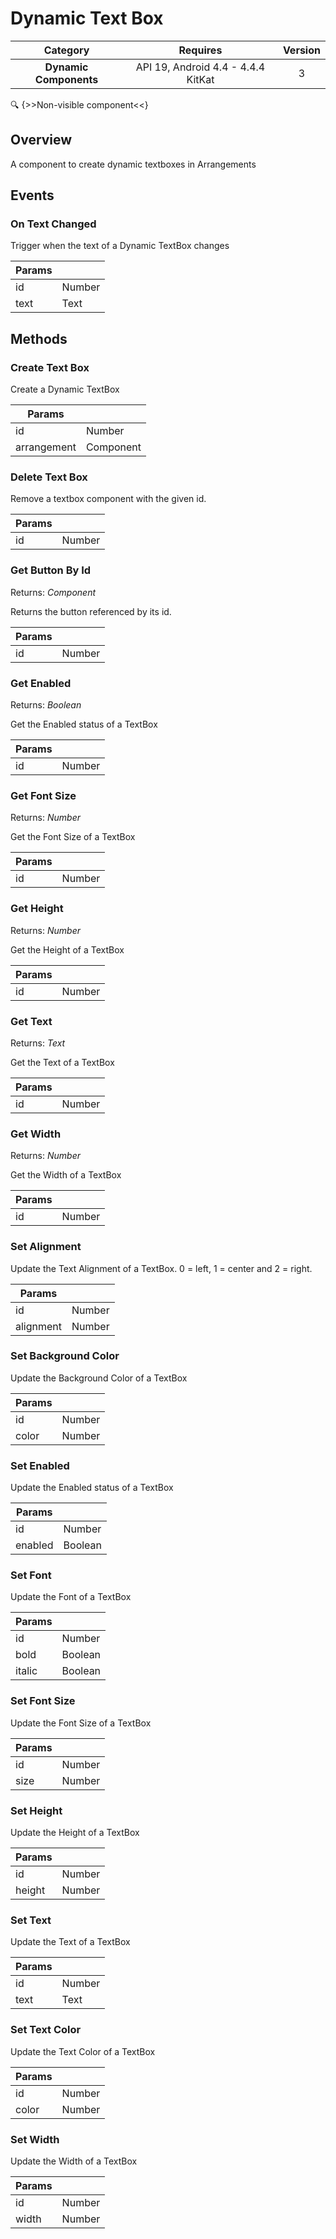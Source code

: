 # Dynamic Text Box

| Category | Requires | Version |
|:--------:|:-------:|:--------:|
|**Dynamic Components**|<span class="chip chip-any">API 19, Android 4.4 - 4.4.4 KitKat</span>|<span class="chip chip-number">3</span>|

:mag: {>>Non-visible component<<}

## Overview

A component to create dynamic textboxes in Arrangements

## Events

### On Text Changed

Trigger when the text of a Dynamic TextBox changes

<div class="block" ai2-block="event" not-rendered="true" value="%7B%22componentName%22:%20%22Dynamic%20Text%20Box%22,%20%22name%22:%20%22On%20Text%20Changed%22,%20%22params%22:%20%5B%22id%22,%20%22text%22%5D%7D"></div>


| Params | []() |
|--------|------|
|id|<span class="chip chip-number">Number</span>|
|text|<span class="chip chip-text">Text</span>|


## Methods

### Create Text Box

Create a Dynamic TextBox

<div class="block" ai2-block="method" not-rendered="true" value="%7B%22componentName%22:%20%22Dynamic%20Text%20Box%22,%20%22name%22:%20%22Create%20Text%20Box%22,%20%22output%22:%20false,%20%22params%22:%20%5B%22id%22,%20%22arrangement%22%5D%7D"></div>


| Params | []() |
|--------|------|
|id|<span class="chip chip-number">Number</span>|
|arrangement|<span class="chip chip-component">Component</span>|


### Delete Text Box

Remove a textbox component with the given id.

<div class="block" ai2-block="method" not-rendered="true" value="%7B%22componentName%22:%20%22Dynamic%20Text%20Box%22,%20%22name%22:%20%22Delete%20Text%20Box%22,%20%22output%22:%20false,%20%22params%22:%20%5B%22id%22%5D%7D"></div>


| Params | []() |
|--------|------|
|id|<span class="chip chip-number">Number</span>|


### Get Button By Id

<span class="chip chip-component">Returns: <i>Component</i></span> 

Returns the button referenced by its id.

<div class="block" ai2-block="method" not-rendered="true" value="%7B%22componentName%22:%20%22Dynamic%20Text%20Box%22,%20%22name%22:%20%22Get%20Button%20By%20Id%22,%20%22output%22:%20true,%20%22params%22:%20%5B%22id%22%5D%7D"></div>


| Params | []() |
|--------|------|
|id|<span class="chip chip-number">Number</span>|


### Get Enabled

<span class="chip chip-boolean">Returns: <i>Boolean</i></span> 

Get the Enabled status of a TextBox

<div class="block" ai2-block="method" not-rendered="true" value="%7B%22componentName%22:%20%22Dynamic%20Text%20Box%22,%20%22name%22:%20%22Get%20Enabled%22,%20%22output%22:%20true,%20%22params%22:%20%5B%22id%22%5D%7D"></div>


| Params | []() |
|--------|------|
|id|<span class="chip chip-number">Number</span>|


### Get Font Size

<span class="chip chip-number">Returns: <i>Number</i></span> 

Get the Font Size of a TextBox

<div class="block" ai2-block="method" not-rendered="true" value="%7B%22componentName%22:%20%22Dynamic%20Text%20Box%22,%20%22name%22:%20%22Get%20Font%20Size%22,%20%22output%22:%20true,%20%22params%22:%20%5B%22id%22%5D%7D"></div>


| Params | []() |
|--------|------|
|id|<span class="chip chip-number">Number</span>|


### Get Height

<span class="chip chip-number">Returns: <i>Number</i></span> 

Get the Height of a TextBox

<div class="block" ai2-block="method" not-rendered="true" value="%7B%22componentName%22:%20%22Dynamic%20Text%20Box%22,%20%22name%22:%20%22Get%20Height%22,%20%22output%22:%20true,%20%22params%22:%20%5B%22id%22%5D%7D"></div>


| Params | []() |
|--------|------|
|id|<span class="chip chip-number">Number</span>|


### Get Text

<span class="chip chip-text">Returns: <i>Text</i></span> 

Get the Text of a TextBox

<div class="block" ai2-block="method" not-rendered="true" value="%7B%22componentName%22:%20%22Dynamic%20Text%20Box%22,%20%22name%22:%20%22Get%20Text%22,%20%22output%22:%20true,%20%22params%22:%20%5B%22id%22%5D%7D"></div>


| Params | []() |
|--------|------|
|id|<span class="chip chip-number">Number</span>|


### Get Width

<span class="chip chip-number">Returns: <i>Number</i></span> 

Get the Width of a TextBox

<div class="block" ai2-block="method" not-rendered="true" value="%7B%22componentName%22:%20%22Dynamic%20Text%20Box%22,%20%22name%22:%20%22Get%20Width%22,%20%22output%22:%20true,%20%22params%22:%20%5B%22id%22%5D%7D"></div>


| Params | []() |
|--------|------|
|id|<span class="chip chip-number">Number</span>|


### Set Alignment

Update the Text Alignment of a TextBox. 0 = left, 1 = center and 2 = right.

<div class="block" ai2-block="method" not-rendered="true" value="%7B%22componentName%22:%20%22Dynamic%20Text%20Box%22,%20%22name%22:%20%22Set%20Alignment%22,%20%22output%22:%20false,%20%22params%22:%20%5B%22id%22,%20%22alignment%22%5D%7D"></div>


| Params | []() |
|--------|------|
|id|<span class="chip chip-number">Number</span>|
|alignment|<span class="chip chip-number">Number</span>|


### Set Background Color

Update the Background Color of a TextBox

<div class="block" ai2-block="method" not-rendered="true" value="%7B%22componentName%22:%20%22Dynamic%20Text%20Box%22,%20%22name%22:%20%22Set%20Background%20Color%22,%20%22output%22:%20false,%20%22params%22:%20%5B%22id%22,%20%22color%22%5D%7D"></div>


| Params | []() |
|--------|------|
|id|<span class="chip chip-number">Number</span>|
|color|<span class="chip chip-number">Number</span>|


### Set Enabled

Update the Enabled status of a TextBox

<div class="block" ai2-block="method" not-rendered="true" value="%7B%22componentName%22:%20%22Dynamic%20Text%20Box%22,%20%22name%22:%20%22Set%20Enabled%22,%20%22output%22:%20false,%20%22params%22:%20%5B%22id%22,%20%22enabled%22%5D%7D"></div>


| Params | []() |
|--------|------|
|id|<span class="chip chip-number">Number</span>|
|enabled|<span class="chip chip-boolean">Boolean</span>|


### Set Font

Update the Font of a TextBox

<div class="block" ai2-block="method" not-rendered="true" value="%7B%22componentName%22:%20%22Dynamic%20Text%20Box%22,%20%22name%22:%20%22Set%20Font%22,%20%22output%22:%20false,%20%22params%22:%20%5B%22id%22,%20%22bold%22,%20%22italic%22%5D%7D"></div>


| Params | []() |
|--------|------|
|id|<span class="chip chip-number">Number</span>|
|bold|<span class="chip chip-boolean">Boolean</span>|
|italic|<span class="chip chip-boolean">Boolean</span>|


### Set Font Size

Update the Font Size of a TextBox

<div class="block" ai2-block="method" not-rendered="true" value="%7B%22componentName%22:%20%22Dynamic%20Text%20Box%22,%20%22name%22:%20%22Set%20Font%20Size%22,%20%22output%22:%20false,%20%22params%22:%20%5B%22id%22,%20%22size%22%5D%7D"></div>


| Params | []() |
|--------|------|
|id|<span class="chip chip-number">Number</span>|
|size|<span class="chip chip-number">Number</span>|


### Set Height

Update the Height of a TextBox

<div class="block" ai2-block="method" not-rendered="true" value="%7B%22componentName%22:%20%22Dynamic%20Text%20Box%22,%20%22name%22:%20%22Set%20Height%22,%20%22output%22:%20false,%20%22params%22:%20%5B%22id%22,%20%22height%22%5D%7D"></div>


| Params | []() |
|--------|------|
|id|<span class="chip chip-number">Number</span>|
|height|<span class="chip chip-number">Number</span>|


### Set Text

Update the Text of a TextBox

<div class="block" ai2-block="method" not-rendered="true" value="%7B%22componentName%22:%20%22Dynamic%20Text%20Box%22,%20%22name%22:%20%22Set%20Text%22,%20%22output%22:%20false,%20%22params%22:%20%5B%22id%22,%20%22text%22%5D%7D"></div>


| Params | []() |
|--------|------|
|id|<span class="chip chip-number">Number</span>|
|text|<span class="chip chip-text">Text</span>|


### Set Text Color

Update the Text Color of a TextBox

<div class="block" ai2-block="method" not-rendered="true" value="%7B%22componentName%22:%20%22Dynamic%20Text%20Box%22,%20%22name%22:%20%22Set%20Text%20Color%22,%20%22output%22:%20false,%20%22params%22:%20%5B%22id%22,%20%22color%22%5D%7D"></div>


| Params | []() |
|--------|------|
|id|<span class="chip chip-number">Number</span>|
|color|<span class="chip chip-number">Number</span>|


### Set Width

Update the Width of a TextBox

<div class="block" ai2-block="method" not-rendered="true" value="%7B%22componentName%22:%20%22Dynamic%20Text%20Box%22,%20%22name%22:%20%22Set%20Width%22,%20%22output%22:%20false,%20%22params%22:%20%5B%22id%22,%20%22width%22%5D%7D"></div>


| Params | []() |
|--------|------|
|id|<span class="chip chip-number">Number</span>|
|width|<span class="chip chip-number">Number</span>|
